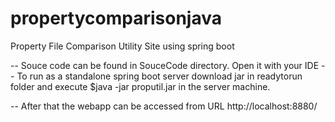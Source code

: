 # propertycomparisonjava
Property File Comparison Utility Site using spring boot

-- Souce code can be found in SouceCode directory. Open it with your IDE
-- To run as a standalone spring boot server download jar in readytorun folder and execute 
       $java -jar proputil.jar
   in the server machine.

-- After that the webapp can be accessed from URL  http://localhost:8880/
